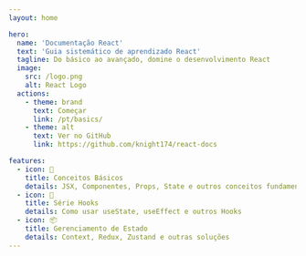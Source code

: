 ```yaml
---
layout: home

hero:
  name: 'Documentação React'
  text: 'Guia sistemático de aprendizado React'
  tagline: Do básico ao avançado, domine o desenvolvimento React
  image:
    src: /logo.png
    alt: React Logo
  actions:
    - theme: brand
      text: Começar
      link: /pt/basics/
    - theme: alt
      text: Ver no GitHub
      link: https://github.com/knight174/react-docs

features:
  - icon: 🚀
    title: Conceitos Básicos
    details: JSX, Componentes, Props, State e outros conceitos fundamentais
  - icon: 🔄
    title: Série Hooks
    details: Como usar useState, useEffect e outros Hooks
  - icon: 📦
    title: Gerenciamento de Estado
    details: Context, Redux, Zustand e outras soluções
---
```

